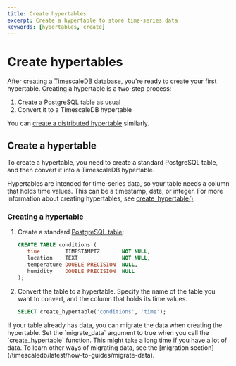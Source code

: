 ```yaml
---
title: Create hypertables
excerpt: Create a hypertable to store time-series data
keywords: [hypertables, create]
---
```


# Create hypertables

After [creating a TimescaleDB database][install], you're ready to create your
first hypertable. Creating a hypertable is a two-step process:

1.  Create a PostgreSQL table as usual
1.  Convert it to a TimescaleDB hypertable

You can [create a distributed hypertable][create-distributed-hypertable]
similarly.

## Create a hypertable
To create a hypertable, you need to create a standard PostgreSQL table, and then
convert it into a TimescaleDB hypertable.

Hypertables are intended for time-series data, so your table needs a column that
holds time values. This can be a timestamp, date, or integer. For more information
about creating hypertables, see [create_hypertable()][create-hypertable-api].

<procedure>

### Creating a hypertable

1.  Create a standard [PostgreSQL table][postgres-createtable]:

    ```sql
    CREATE TABLE conditions (
       time        TIMESTAMPTZ       NOT NULL,
       location    TEXT              NOT NULL,
       temperature DOUBLE PRECISION  NULL,
       humidity    DOUBLE PRECISION  NULL
    );
    ```

1.  Convert the table to a hypertable. Specify the name of the table you want to
    convert, and the column that holds its time values.

     ```sql
     SELECT create_hypertable('conditions', 'time');
     ```

<highlight type="note">
If your table already has data, you can migrate the data when creating the
hypertable. Set the `migrate_data` argument to true when you call the
`create_hypertable` function. This might take a long time if you have a lot of
data. To learn other ways of migrating data, see the [migration
section](/timescaledb/latest/how-to-guides/migrate-data).
</highlight>

</procedure>

[create-distributed-hypertable]: /timescaledb/:currentVersion:/how-to-guides/distributed-hypertables/create-distributed-hypertables/
[install]: /install/:currentVersion:/
[postgres-createtable]: https://www.postgresql.org/docs/current/sql-createtable.html
[create-hypertable-api]: /api/latest/hypertable/create_hypertable/
